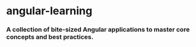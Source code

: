 # angular-learning
### A collection of bite-sized Angular applications to master core concepts and best practices.
